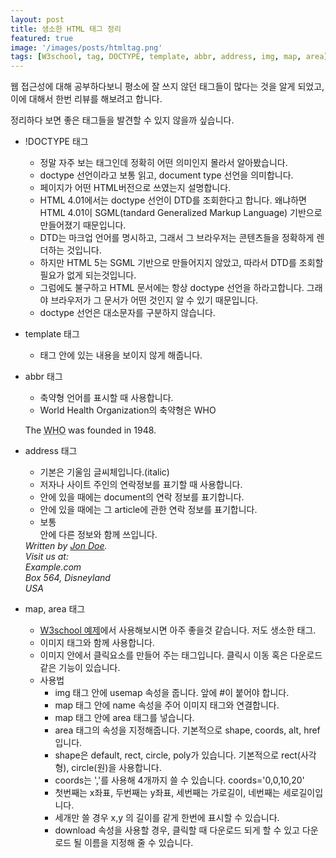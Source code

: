 ```yaml
---
layout: post
title: 생소한 HTML 태그 정리
featured: true
image: '/images/posts/htmltag.png'
tags: [W3school, tag, DOCTYPE, template, abbr, address, img, map, area]
---
```


웹 접근성에 대해 공부하다보니 평소에 잘 쓰지 않던 태그들이 많다는 것을 알게 되었고, 이에 대해서 한번 리뷰를 해보려고 합니다.

정리하다 보면 좋은 태그들을 발견할 수 있지 않을까 싶습니다.

- !DOCTYPE 태그
	- 정말 자주 보는 태그인데 정확히 어떤 의미인지 몰라서 알아봤습니다.
	- doctype 선언이라고 보통 읽고, document type 선언을 의미합니다.
	- 페이지가 어떤 HTML버전으로 쓰였는지 설명합니다.
	- HTML 4.01에서는 doctype 선언이 DTD를 조회한다고 합니다. 왜냐하면 HTML 4.01이 SGML(tandard Generalized Markup Language) 기반으로 만들어졌기 때문입니다.
	- DTD는 마크업 언어를 명시하고, 그래서 그 브라우저는 콘텐츠들을 정확하게 렌더하는 것입니다.
	- 하지만 HTML 5는 SGML 기반으로 만들어지지 않았고, 따라서 DTD를 조회할 필요가 없게 되는것입니다.
	- 그럼에도 불구하고 HTML 문서에는 항상 doctype 선언을 하라고합니다. 그래야 브라우저가 그 문서가 어떤 것인지 알 수 있기 때문입니다.
	- doctype 선언은 대소문자를 구분하지 않습니다.

- template 태그
	- 태그 안에 있는 내용을 보이지 않게 해줍니다.

	<template>
		<h2>Flower</h2>
		<img src="img_white_flower.jpg">
	</template>

- abbr 태그
	- 축약형 언어를 표시할 때 사용합니다.
	- World Health Organization의 축약형은 WHO

	The <abbr title="World Health Organization">WHO</abbr> was founded in 1948.

- address 태그
	- 기본은 기울임 글씨체입니다.(italic)
	- 저자나 사이트 주인의 연락정보를 표기할 때 사용합니다.
	- <body>안에 있을 때에는 document의 연락 정보를 표기합니다.
	- <article>안에 있을 때에는 그 article에 관한 연락 정보를 표기합니다.
	- 보통 <footer>안에 다른 정보와 함께 쓰입니다.

	<address>
		Written by <a href="mailto:webmaster@example.com">Jon Doe</a>.<br>
		Visit us at:<br>
		Example.com<br>
		Box 564, Disneyland<br>
		USA
	</address>

- map, area 태그
	- [W3school 예제](https://www.w3schools.com/tags/tryit.asp?filename=tryhtml_areamap)에서 사용해보시면 아주 좋을것 같습니다. 저도 생소한 태그.
	- 이미지 태그와 함께 사용합니다.
	- 이미지 안에서 클릭요소를 만들어 주는 태그입니다. 클릭시 이동 혹은 다운로드 같은 기능이 있습니다.
	- 사용법
		- img 태그 안에 usemap 속성을 줍니다. 앞에 #이 붙어야 합니다. <img usemap='#planetmap'>
		- map 태그 안에 name 속성을 주어 이미지 태그와 연결합니다. <map name='planetmap'></map>
		- map 태그 안에 area 태그를 넣습니다.
		- area 태그의 속성을 지정해줍니다. 기본적으로 shape, coords, alt, href입니다.
		- shape은 default, rect, circle, poly가 있습니다. 기본적으로 rect(사각형), circle(원)을 사용합니다.
		- coords는 ','를 사용해 4개까지 쓸 수 있습니다. coords='0,0,10,20'
		- 첫번째는 x좌표, 두번째는 y좌표, 세번째는 가로길이, 네번째는 세로길이입니다.
		- 세개만 쓸 경우 x,y 의 길이를 같게 한번에 표시할 수 있습니다.
		- download 속성을 사용할 경우, 클릭할 때 다운로드 되게 할 수 있고 다운로드 될 이름을 지정해 줄 수 있습니다.

<!-- 이외 다른 HTML 태그들 -->
<!-- 기본적으로 많이 쓰는 태그 -->
<!-- OR -->
<!-- 잘 쓰지 않지만 쓰면 좋을것 같은 태그들 -->
<!-- global attribute, event attribute에 대해서도 쓰자. -->
